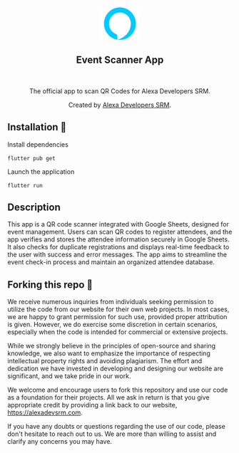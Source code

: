 <p align="center">
<img src="https://github.com/AlexaSRM/Event-Scanner-App/blob/main/assets/images/logo.png" alt="Image description">
</p>

 <div align="center">
  <h2>Event Scanner App</h2>
</div>
<br>
<p align="center">
The official app to scan QR Codes for Alexa Developers SRM.
</p>
<p align="center">
Created by <a href="https://alexadevsrm.com">Alexa Developers SRM</a>.
</p>

## Installation 🔧

Install dependencies 

```
flutter pub get
```

Launch the application

```
flutter run
```
 
## Description

This app is a QR code scanner integrated with Google Sheets, designed for event management. Users can scan QR codes to register attendees, and the app verifies and stores the attendee information securely in Google Sheets. It also checks for duplicate registrations and displays real-time feedback to the user with success and error messages. The app aims to streamline the event check-in process and maintain an organized attendee database.

## Forking this repo 🚨
We receive numerous inquiries from individuals seeking permission to utilize the code from our website for their own web projects. In most cases, we are happy to grant permission for such use, provided proper attribution is given. However, we do exercise some discretion in certain scenarios, especially when the code is intended for commercial or extensive projects.

While we strongly believe in the principles of open-source and sharing knowledge, we also want to emphasize the importance of respecting intellectual property rights and avoiding plagiarism. The effort and dedication we have invested in developing and designing our website are significant, and we take pride in our work.

We welcome and encourage users to fork this repository and use our code as a foundation for their projects. All we ask in return is that you give appropriate credit by providing a link back to our website, https://alexadevsrm.com.

If you have any doubts or questions regarding the use of our code, please don't hesitate to reach out to us. We are more than willing to assist and clarify any concerns you may have.
